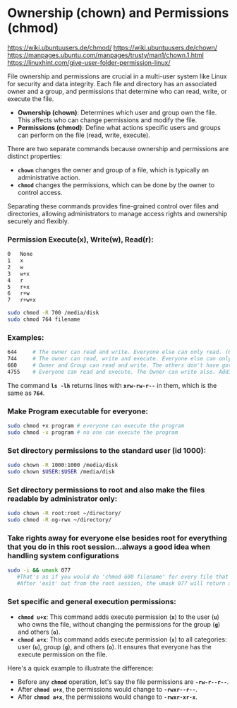 # Ownership (chown) and Permissions (chmod)

https://wiki.ubuntuusers.de/chmod/
https://wiki.ubuntuusers.de/chown/
https://manpages.ubuntu.com/manpages/trusty/man1/chown.1.html
https://linuxhint.com/give-user-folder-permission-linux/

File ownership and permissions are crucial in a multi-user system like Linux for security and data integrity. Each file and directory has an associated owner and a group, and permissions that determine who can read, write, or execute the
file.

- **Ownership (chown)**: Determines which user and group own the file. This affects who can change permissions and modify the file.
- **Permissions (chmod)**: Define what actions specific users and groups can perform on the file (read, write, execute).

There are two separate commands because ownership and permissions are distinct properties:

- **`chown`** changes the owner and group of a file, which is typically an administrative action.
- **`chmod`** changes the permissions, which can be done by the owner to control access.

Separating these commands provides fine-grained control over files and directories, allowing administrators to manage access rights and ownership securely and flexibly.

### Permission Execute(x), Write(w), Read(r):
```bash
0 	None
1 	x
2 	w
3 	w+x
4 	r
5 	r+x
6 	r+w
7 	r+w+x

sudo chmod -R 700 /media/disk
sudo chmod 764 filename
```

### Examples:
```bash
644 	# The owner can read and write. Everyone else can only read. (6 = 4 + 2)
744 	# The owner can read, write and execute. Everyone else can only read. (7 = 4 + 2 + 1)
660 	# Owner and Group can read and write. The others don't have got any permissions.
4755 	# Everyone can read and execute. The Owner can write also. Additinally the SetUID-Bit is set.
```

The command **`ls -lh`** returns lines with **`xrw-rw-r--`** in them, which is the same as **`764`**.

### Make Program executable for everyone:
```bash
sudo chmod +x program # everyone can execute the program
sudo chmod -x program # no one can execute the program
```

### Set directory permissions to the standard user (id 1000):
```bash
sudo chown -R 1000:1000 /media/disk
sudo chown $USER:$USER /media/disk
```

### Set directory permissions to root and also make the files readable by administrator only:
```bash
sudo chown -R root:root ~/directory/
sudo chmod -R og-rwx ~/directory/
```

### Take rights away for everyone else besides root for everything that you do in this root session...always a good idea when handling system configurations
```bash
sudo -i && umask 077
   #That's as if you would do 'chmod 600 filename' for every file that you worked on and after that 'chown root:root filename' for the owner and the group...
   #After 'exit' out from the root session, the umask 077 will return again to the standard umask (usually 022)
```

### Set specific and general execution permissions:

- **`chmod u+x`**: This command adds execute permission (**`x`**) to the user (**`u`**) who owns the file, without changing the permissions for the group (**`g`**) and others (**`o`**).
- **`chmod a+x`**: This command adds execute permission (**`x`**) to all categories: user (**`u`**), group (**`g`**), and others (**`o`**). It ensures that everyone has the execute permission on the file.

Here's a quick example to illustrate the difference:

- Before any **`chmod`** operation, let's say the file permissions are **`-rw-r--r--`**.
- After **`chmod u+x`**, the permissions would change to **`-rwxr--r--`**.
- After **`chmod a+x`**, the permissions would change to **`-rwxr-xr-x`**.
